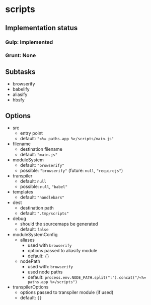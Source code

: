 # scripts

## Implementation status

### Gulp: Implemented
### Grunt: None

## Subtasks

  * browserify
  * babelify
  * aliasify
  * hbsfy

## Options

  * src
    * entry point
    * default: ``"<%= paths.app %>/scripts/main.js"``
  * filename
    * destination filename
    * default: ``"main.js"``
  * moduleSystem
    * default: ``"browserify"``
    * possible: ``"browserify"`` (future: ``null``, ``"requirejs"``)
  * transpiler
    * default: ``null``
    * possible: ``null``, ``"babel"``
  * templates
    * default: ``"handlebars"``
  * dest
    * destination path
    * default: ``".tmp/scripts"``
  * debug
    * should the sourcemaps be generated
    * default: ``false``
  * moduleSystemConfig
    * aliases
      * used with ``browserify``
      * options passed to aliasify module
      * default: ``{}``
    * nodePath
      * used with: ``browserify``
      * used node paths
      * default: ``process.env.NODE_PATH.split(":").concat("/<%= paths.app %>/scripts")``
  * transpilerOptions
    * options passed to transpiler module (if used)
    * default: ``{}``
